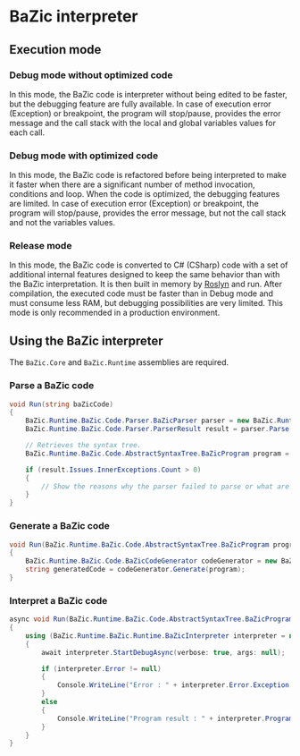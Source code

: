 # BaZic interpreter

## Execution mode

### Debug mode without optimized code

In this mode, the BaZic code is interpreter without being edited to be faster, but the debugging feature are fully available. In case of execution error (Exception) or breakpoint, the program will stop/pause, provides the error message and the call stack with the local and global variables values for each call.

### Debug mode with optimized code

In this mode, the BaZic code is refactored before being interpreted to make it faster when there are a significant number of method invocation, conditions and loop. When the code is optimized, the debugging features are limited. In case of execution error (Exception) or breakpoint, the program will stop/pause, provides the error message, but not the call stack and not the variables values.

### Release mode

In this mode, the BaZic code is converted to C# (CSharp) code with a set of additional internal features designed to keep the same behavior than with the BaZic interpretation. It is then built in memory by [Roslyn](https://github.com/dotnet/roslyn) and run. After compilation, the executed code must be faster than in Debug mode and must consume less RAM, but debugging possibilities are very limited. This mode is only recommended in a production environment.

## Using the BaZic interpreter

The `BaZic.Core` and `BaZic.Runtime` assemblies are required.

### Parse a BaZic code

```csharp
void Run(string baZicCode)
{
    BaZic.Runtime.BaZic.Code.Parser.BaZicParser parser = new BaZic.Runtime.BaZic.Code.Parser.BaZicParser();
    BaZic.Runtime.BaZic.Code.Parser.ParserResult result = parser.Parse(baZicCode, optimize: false);

    // Retrieves the syntax tree.
    BaZic.Runtime.BaZic.Code.AbstractSyntaxTree.BaZicProgram program = result.Program;

    if (result.Issues.InnerExceptions.Count > 0)
    {
        // Show the reasons why the parser failed to parse or what are the warning detected.
    }
}
```

### Generate a BaZic code

```csharp
void Run(BaZic.Runtime.BaZic.Code.AbstractSyntaxTree.BaZicProgram program)
{
    BaZic.Runtime.BaZic.Code.BaZicCodeGenerator codeGenerator = new BaZic.Runtime.BaZic.Code.BaZicCodeGenerator();
    string generatedCode = codeGenerator.Generate(program);
}
```

### Interpret a BaZic code

```csharp
async void Run(BaZic.Runtime.BaZic.Code.AbstractSyntaxTree.BaZicProgram program)
{
    using (BaZic.Runtime.BaZic.Runtime.BaZicInterpreter interpreter = new BaZic.Runtime.BaZic.Runtime.BaZicInterpreter(program))
    {
        await interpreter.StartDebugAsync(verbose: true, args: null);

        if (interpreter.Error != null)
        {
            Console.WriteLine("Error : " + interpreter.Error.Exception.Message);
        }
        else
        {
            Console.WriteLine("Program result : " + interpreter.ProgramResult);
        }
    }
}
```

